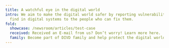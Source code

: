 ```yaml
---
title: A watchful eye in the digital world
intro: We aim to make the digital world safer by reporting vulnerabilities we
  find in digital systems to the people who can fix them.
fold:
  showcase: /newsroom/articles/test-case
  received: Received an E-mail from us? Don’t worry! Learn more here.
  family: Become part of DIVD family and help protect the digital world
---
```

